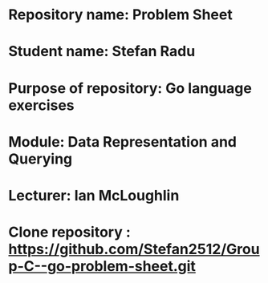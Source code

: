 # Repository name: 		Problem Sheet
# Student name: 			Stefan Radu
# Purpose of repository: Go language exercises 
# Module: 				Data Representation and Querying
# Lecturer: 				Ian McLoughlin
# Clone repository :     https://github.com/Stefan2512/Group-C--go-problem-sheet.git

